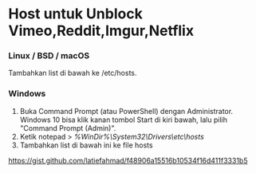 # <summary><strong>Host untuk Unblock Vimeo,Reddit,Imgur,Netflix</strong></summary>

### Linux / BSD / macOS
Tambahkan list di bawah ke /etc/hosts.

### Windows
1. Buka Command Prompt (atau PowerShell) dengan Administrator. Windows 10 bisa klik kanan tombol Start di kiri bawah, lalu pilih "Command Prompt (Admin)".
2. Ketik notepad > _%WinDir%\System32\Drivers\etc\hosts_
3. Tambahkan list di bawah ini ke file hosts

https://gist.github.com/latiefahmad/f48906a15516b10534f16d411f3331b5
